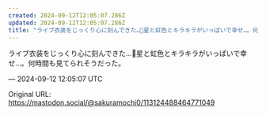 ```yaml
---
created: 2024-09-12T12:05:07.286Z
updated: 2024-09-12T12:05:07.286Z
title: "ライブ衣装をじっくり心に刻んできた…🌟星と虹色とキラキラがいっぱいで幸せ…。何時[...]"
---
```


<p>ライブ衣装をじっくり心に刻んできた…🌟星と虹色とキラキラがいっぱいで幸せ…。何時間も見てられそうだった。</p>

&mdash; 2024-09-12 12:05:07 UTC

Original URL: https://mastodon.social/@sakuramochi0/113124488464771049
